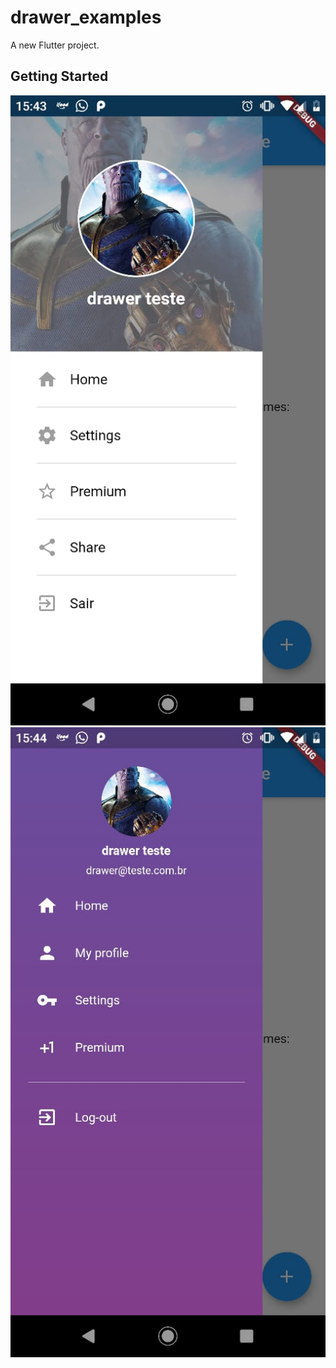 # drawer_examples

A new Flutter project.

## Getting Started

![Drawer 1](https://github.com/YuriOliveiraAbel/drawer_examples/blob/master/assets/drawer1.jpeg?raw=true)
![Drawer 1](https://github.com/YuriOliveiraAbel/drawer_examples/blob/master/assets/drawer2.jpeg?raw=true)
